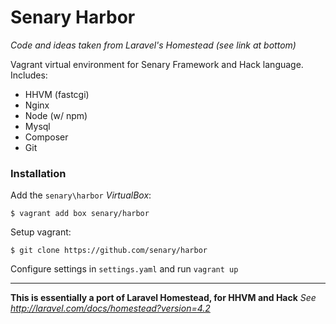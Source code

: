 # Senary Harbor

*Code and ideas taken from Laravel's Homestead (see link at bottom)*

Vagrant virtual environment for Senary Framework and Hack language. Includes:

- HHVM (fastcgi)
- Nginx
- Node (w/ npm)
- Mysql
- Composer
- Git


### Installation

Add the `senary\harbor` *VirtualBox*:

    $ vagrant add box senary/harbor


Setup vagrant:

    $ git clone https://github.com/senary/harbor

Configure settings in `settings.yaml` and run `vagrant up`

----------------------------------------------------------------------------

**This is essentially a port of Laravel Homestead, for HHVM and Hack**
*See http://laravel.com/docs/homestead?version=4.2*
